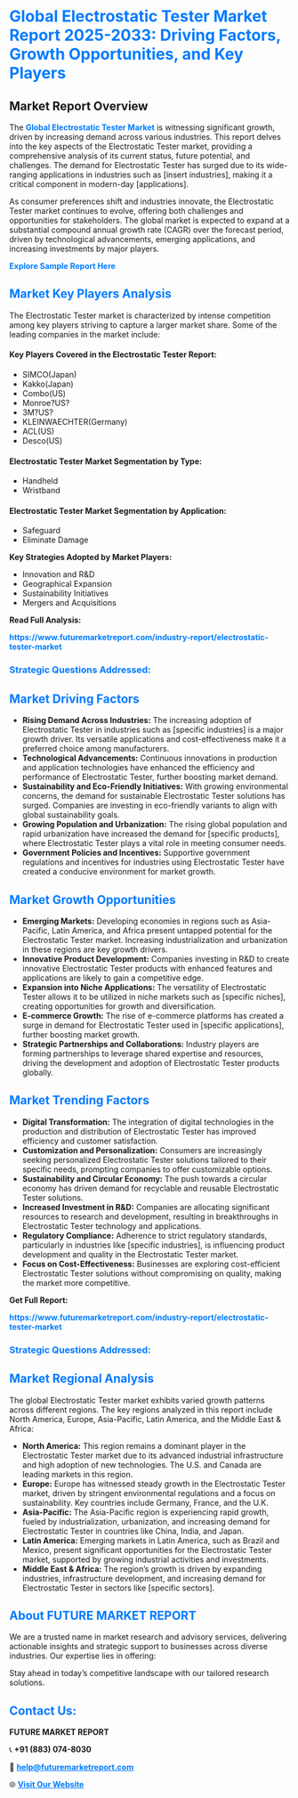 <h1 style="color: #007BFF;">Global Electrostatic Tester Market Report 2025-2033: Driving Factors, Growth Opportunities, and Key Players</h1>

<section id="overview">
<h2>Market Report Overview</h2>
<p>The <a href="https://www.futuremarketreport.com/industry-report/electrostatic-tester-market" style="color: #007BFF; text-decoration: none;"><strong>Global Electrostatic Tester Market</strong></a> is witnessing significant growth, driven by increasing demand across various industries. This report delves into the key aspects of the Electrostatic Tester market, providing a comprehensive analysis of its current status, future potential, and challenges. The demand for Electrostatic Tester has surged due to its wide-ranging applications in industries such as [insert industries], making it a critical component in modern-day [applications].</p>
<p>As consumer preferences shift and industries innovate, the Electrostatic Tester market continues to evolve, offering both challenges and opportunities for stakeholders. The global market is expected to expand at a substantial compound annual growth rate (CAGR) over the forecast period, driven by technological advancements, emerging applications, and increasing investments by major players.</p>
</section>

<section id="overview">
<p><a href="https://www.futuremarketreport.com/request-sample/reportId=105703" style="color: #007BFF; text-decoration: none;"><strong>Explore Sample Report Here</strong></a></p>
</section>

<section id="key-players">
<h2 style="color: #007BFF;">Market Key Players Analysis</h2>
<p>The Electrostatic Tester market is characterized by intense competition among key players striving to capture a larger market share. Some of the leading companies in the market include:</p>
<h4>Key Players Covered in the Electrostatic Tester Report:</h4>
<ul><li>SIMCO(Japan)</li><li>Kakko(Japan)</li><li>Combo(US)</li><li>Monroe?US?</li><li>3M?US?</li><li>KLEINWAECHTER(Germany)</li><li>ACL(US)</li><li>Desco(US)</li></ul>
<h4>Electrostatic Tester Market Segmentation by Type:</h4>
<ul><li>Handheld</li><li>Wristband</li></ul>

<h4>Electrostatic Tester Market Segmentation by Application:</h4>
<ul><li>Safeguard</li><li>Eliminate Damage</li></ul>
<p><strong>Key Strategies Adopted by Market Players:</strong></p>
<ul>
<li>Innovation and R&D</li>
<li>Geographical Expansion</li>
<li>Sustainability Initiatives</li>
<li>Mergers and Acquisitions</li>
</ul>
</section>

<section>
<p><strong>Read Full Analysis: </strong></p><a href="https://www.futuremarketreport.com/industry-report/electrostatic-tester-market" style="color: #007BFF; text-decoration: none;"><strong>https://www.futuremarketreport.com/industry-report/electrostatic-tester-market</strong></a>
<h3 style="color: #007BFF;">Strategic Questions Addressed:</h3>
</section>

<section id="driving-factors">
<h2 style="color: #007BFF;">Market Driving Factors</h2>
<ul>
<li><strong>Rising Demand Across Industries:</strong> The increasing adoption of Electrostatic Tester in industries such as [specific industries] is a major growth driver. Its versatile applications and cost-effectiveness make it a preferred choice among manufacturers.</li>
<li><strong>Technological Advancements:</strong> Continuous innovations in production and application technologies have enhanced the efficiency and performance of Electrostatic Tester, further boosting market demand.</li>
<li><strong>Sustainability and Eco-Friendly Initiatives:</strong> With growing environmental concerns, the demand for sustainable Electrostatic Tester solutions has surged. Companies are investing in eco-friendly variants to align with global sustainability goals.</li>
<li><strong>Growing Population and Urbanization:</strong> The rising global population and rapid urbanization have increased the demand for [specific products], where Electrostatic Tester plays a vital role in meeting consumer needs.</li>
<li><strong>Government Policies and Incentives:</strong> Supportive government regulations and incentives for industries using Electrostatic Tester have created a conducive environment for market growth.</li>
</ul>
</section>

<section id="growth-opportunities">
<h2 style="color: #007BFF;">Market Growth Opportunities</h2>
<ul>
<li><strong>Emerging Markets:</strong> Developing economies in regions such as Asia-Pacific, Latin America, and Africa present untapped potential for the Electrostatic Tester market. Increasing industrialization and urbanization in these regions are key growth drivers.</li>
<li><strong>Innovative Product Development:</strong> Companies investing in R&D to create innovative Electrostatic Tester products with enhanced features and applications are likely to gain a competitive edge.</li>
<li><strong>Expansion into Niche Applications:</strong> The versatility of Electrostatic Tester allows it to be utilized in niche markets such as [specific niches], creating opportunities for growth and diversification.</li>
<li><strong>E-commerce Growth:</strong> The rise of e-commerce platforms has created a surge in demand for Electrostatic Tester used in [specific applications], further boosting market growth.</li>
<li><strong>Strategic Partnerships and Collaborations:</strong> Industry players are forming partnerships to leverage shared expertise and resources, driving the development and adoption of Electrostatic Tester products globally.</li>
</ul>
</section>

<section id="trending-factors">
<h2 style="color: #007BFF;">Market Trending Factors</h2>
<ul>
<li><strong>Digital Transformation:</strong> The integration of digital technologies in the production and distribution of Electrostatic Tester has improved efficiency and customer satisfaction.</li>
<li><strong>Customization and Personalization:</strong> Consumers are increasingly seeking personalized Electrostatic Tester solutions tailored to their specific needs, prompting companies to offer customizable options.</li>
<li><strong>Sustainability and Circular Economy:</strong> The push towards a circular economy has driven demand for recyclable and reusable Electrostatic Tester solutions.</li>
<li><strong>Increased Investment in R&D:</strong> Companies are allocating significant resources to research and development, resulting in breakthroughs in Electrostatic Tester technology and applications.</li>
<li><strong>Regulatory Compliance:</strong> Adherence to strict regulatory standards, particularly in industries like [specific industries], is influencing product development and quality in the Electrostatic Tester market.</li>
<li><strong>Focus on Cost-Effectiveness:</strong> Businesses are exploring cost-efficient Electrostatic Tester solutions without compromising on quality, making the market more competitive.</li>
</ul>
</section>

<section>
<p><strong>Get Full Report: </strong></p><a href="https://www.futuremarketreport.com/industry-report/electrostatic-tester-market" style="color: #007BFF; text-decoration: none;"><strong>https://www.futuremarketreport.com/industry-report/electrostatic-tester-market</strong></a>
<h3 style="color: #007BFF;">Strategic Questions Addressed:</h3>
</section>


<section id="regional-analysis">
<h2 style="color: #007BFF;">Market Regional Analysis</h2>
<p>The global Electrostatic Tester market exhibits varied growth patterns across different regions. The key regions analyzed in this report include North America, Europe, Asia-Pacific, Latin America, and the Middle East & Africa:</p>
<ul>
<li><strong>North America:</strong> This region remains a dominant player in the Electrostatic Tester market due to its advanced industrial infrastructure and high adoption of new technologies. The U.S. and Canada are leading markets in this region.</li>
<li><strong>Europe:</strong> Europe has witnessed steady growth in the Electrostatic Tester market, driven by stringent environmental regulations and a focus on sustainability. Key countries include Germany, France, and the U.K.</li>
<li><strong>Asia-Pacific:</strong> The Asia-Pacific region is experiencing rapid growth, fueled by industrialization, urbanization, and increasing demand for Electrostatic Tester in countries like China, India, and Japan.</li>
<li><strong>Latin America:</strong> Emerging markets in Latin America, such as Brazil and Mexico, present significant opportunities for the Electrostatic Tester market, supported by growing industrial activities and investments.</li>
<li><strong>Middle East & Africa:</strong> The region’s growth is driven by expanding industries, infrastructure development, and increasing demand for Electrostatic Tester in sectors like [specific sectors].</li>
</ul>
</section>

<footer>
<h2 style="color: #007BFF;">About FUTURE MARKET REPORT</h2>
<p>We are a trusted name in market research and advisory services, delivering actionable insights and strategic support to businesses across diverse industries. Our expertise lies in offering:</p>

<p>Stay ahead in today’s competitive landscape with our tailored research solutions.</p>

<h2 style="color: #007BFF;">Contact Us:</h2>
<p><strong>FUTURE MARKET REPORT</strong></p>
<p>📞 <strong>+91 (883) 074-8030</strong></p>
<p>📧 <strong><a href="mailto:help@futuremarketreport.com" style="color: #007BFF;">help@futuremarketreport.com</a></strong></p>
<p>🌐 <strong><a href="https://www.futuremarketreport.com/" style="color: #007BFF;">Visit Our Website</a></strong></p>
</footer>